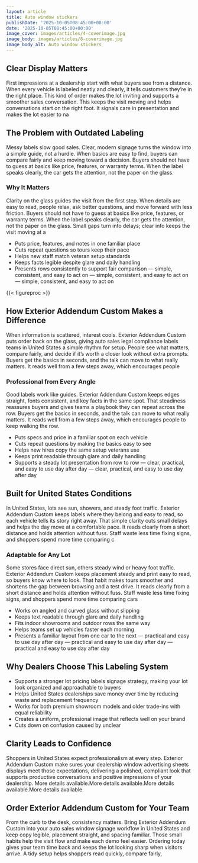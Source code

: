 ```yaml
---
layout: article
title: Auto window stickers
publishDate: '2025-10-05T08:45:00+00:00'
date: '2025-10-05T08:45:00+00:00'
image_cover: images/articles/4-coverimage.jpg
image_body: images/articles/8-coverimage.jpg
image_body_alt: Auto window stickers
---
```



## Clear Display Matters
First impressions at a dealership start with what buyers see from a distance. When every vehicle is labeled neatly and clearly, it tells customers they’re in the right place. This kind of order makes the lot inviting and supports a smoother sales conversation. This keeps the visit moving and helps conversations start on the right foot. It signals care in presentation and makes the lot easier to na

## The Problem with Outdated Labeling
Messy labels slow good sales. Clear, modern signage turns the window into a simple guide, not a hurdle. When basics are easy to find, buyers can compare fairly and keep moving toward a decision. Buyers should not have to guess at basics like price, features, or warranty terms. When the label speaks clearly, the car gets the attention, not the paper on the glass.

### Why It Matters
Clarity on the glass guides the visit from the first step. When details are easy to read, people relax, ask better questions, and move forward with less friction. Buyers should not have to guess at basics like price, features, or warranty terms. When the label speaks clearly, the car gets the attention, not the paper on the glass. Small gaps turn into delays; clear info keeps the visit moving at a

- Puts price, features, and notes in one familiar place
- Cuts repeat questions so tours keep their pace
- Helps new staff match veteran setup standards
- Keeps facts legible despite glare and daily handling
- Presents rows consistently to support fair comparison — simple, consistent, and easy to act on — simple, consistent, and easy to act on — simple, consistent, and easy to act on

{{< figureproc >}}

## How Exterior Addendum Custom Makes a Difference
When information is scattered, interest cools. Exterior Addendum Custom puts order back on the glass, giving auto sales legal compliance labels teams in United States a simple rhythm for setup. People see what matters, compare fairly, and decide if it’s worth a closer look without extra prompts.  Buyers get the basics in seconds, and the talk can move to what really matters.  It reads well from a few steps away, which encourages people

### Professional from Every Angle
Good labels work like guides. Exterior Addendum Custom keeps edges straight, fonts consistent, and key facts in the same spot. That steadiness reassures buyers and gives teams a playbook they can repeat across the row.  Buyers get the basics in seconds, and the talk can move to what really matters.  It reads well from a few steps away, which encourages people to keep walking the row.

- Puts specs and price in a familiar spot on each vehicle
- Cuts repeat questions by making the basics easy to see
- Helps new hires copy the same setup veterans use
- Keeps print readable through glare and daily handling
- Supports a steady lot presentation from row to row — clear, practical, and easy to use day after day — clear, practical, and easy to use day after day

## Built for United States Conditions
In United States, lots see sun, showers, and steady foot traffic. Exterior Addendum Custom keeps labels where they belong and easy to read, so each vehicle tells its story right away. That simple clarity cuts small delays and helps the day move at a comfortable pace. It reads clearly from a short distance and holds attention without fuss. Staff waste less time fixing signs, and shoppers spend more time comparing c

### Adaptable for Any Lot
Some stores face direct sun, others steady wind or heavy foot traffic. Exterior Addendum Custom keeps placement steady and print easy to read, so buyers know where to look. That habit makes tours smoother and shortens the gap between browsing and a test drive. It reads clearly from a short distance and holds attention without fuss. Staff waste less time fixing signs, and shoppers spend more time comparing cars

- Works on angled and curved glass without slipping
- Keeps text readable through glare and daily handling
- Fits indoor showrooms and outdoor rows the same way
- Helps teams set up vehicles faster each morning
- Presents a familiar layout from one car to the next — practical and easy to use day after day — practical and easy to use day after day — practical and easy to use day after day

## Why Dealers Choose This Labeling System
- Supports a stronger lot pricing labels signage strategy, making your lot look organized and approachable to buyers
- Helps United States dealerships save money over time by reducing waste and replacement frequency
- Works for both premium showroom models and older trade-ins with equal reliability
- Creates a uniform, professional image that reflects well on your brand
- Cuts down on confusion caused by unclear

## Clarity Leads to Confidence
Shoppers in United States expect professionalism at every step. Exterior Addendum Custom make sures your dealership window advertising sheets displays meet those expectations, delivering a polished, compliant look that supports productive conversations and positive impressions of your dealership. More details available.More details available.More details available.More details available.

## Order Exterior Addendum Custom for Your Team
From the curb to the desk, consistency matters. Bring Exterior Addendum Custom into your auto sales window signage workflow in United States and keep copy legible, placement straight, and spacing familiar. Those small habits help the visit flow and make each demo feel easier.  Ordering today gives your team time back and keeps the lot looking sharp when visitors arrive.  A tidy setup helps shoppers read quickly, compare fairly,

